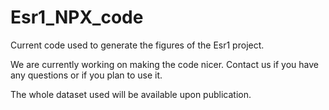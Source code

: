 # Esr1_NPX_code

Current code used to generate the figures of the Esr1 project.

We are currently working on making the code nicer. Contact us if you have any questions or if you plan to use it.

The whole dataset used will be available upon publication.
